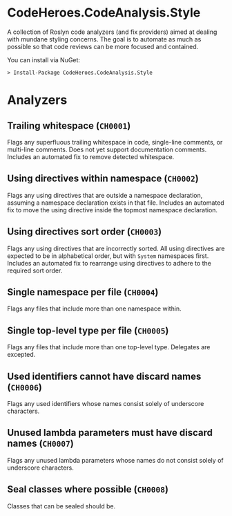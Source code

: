 # CodeHeroes.CodeAnalysis.Style

A collection of Roslyn code analyzers (and fix providers) aimed at dealing with mundane styling concerns. The goal is to automate as much as possible so that code reviews can be more focused and contained.

You can install via NuGet:
```
> Install-Package CodeHeroes.CodeAnalysis.Style
```

# Analyzers

## Trailing whitespace (`CH0001`)

Flags any superfluous trailing whitespace in code, single-line comments, or multi-line comments. Does not yet support documentation comments. Includes an automated fix to remove detected whitespace.

## Using directives within namespace (`CH0002`)

Flags any using directives that are outside a namespace declaration, assuming a namespace declaration exists in that file. Includes an automated fix to move the using directive inside the topmost namespace declaration.

## Using directives sort order (`CH0003`)

Flags any using directives that are incorrectly sorted. All using directives are expected to be in alphabetical order, but with `System` namespaces first. Includes an automated fix to rearrange using directives to adhere to the required sort order.

## Single namespace per file (`CH0004`)

Flags any files that include more than one namespace within.

## Single top-level type per file (`CH0005`)

Flags any files that include more than one top-level type. Delegates are excepted.

## Used identifiers cannot have discard names (`CH0006`)

Flags any used identifiers whose names consist solely of underscore characters.

## Unused lambda parameters must have discard names (`CH0007`)

Flags any unused lambda parameters whose names do not consist solely of underscore characters.

## Seal classes where possible (`CH0008`)

Classes that can be sealed should be.